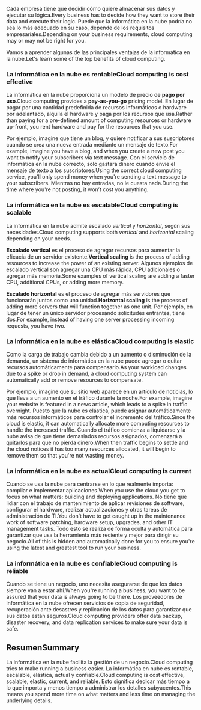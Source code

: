 <span data-ttu-id="7a6a9-101">Cada empresa tiene que decidir cómo quiere almacenar sus datos y ejecutar su lógica.</span><span class="sxs-lookup"><span data-stu-id="7a6a9-101">Every business has to decide how they want to store their data and execute their logic.</span></span> <span data-ttu-id="7a6a9-102">Puede que la informática en la nube podría no sea lo más adecuado en su caso, depende de los requisitos empresariales.</span><span class="sxs-lookup"><span data-stu-id="7a6a9-102">Depending on your business requirements, cloud computing may or may not be right for you.</span></span>

<span data-ttu-id="7a6a9-103">Vamos a aprender algunas de las principales ventajas de la informática en la nube.</span><span class="sxs-lookup"><span data-stu-id="7a6a9-103">Let's learn some of the top benefits of cloud computing.</span></span>

### <a name="cloud-computing-is-cost-effective"></a><span data-ttu-id="7a6a9-104">La informática en la nube es rentable</span><span class="sxs-lookup"><span data-stu-id="7a6a9-104">Cloud computing is cost effective</span></span>

<span data-ttu-id="7a6a9-105">La informática en la nube proporciona un modelo de precio de **pago por uso**.</span><span class="sxs-lookup"><span data-stu-id="7a6a9-105">Cloud computing provides a **pay-as-you-go** pricing model.</span></span> <span data-ttu-id="7a6a9-106">En lugar de pagar por una cantidad predefinida de recursos informáticos o hardware por adelantado, alquila el hardware y paga por los recursos que usa.</span><span class="sxs-lookup"><span data-stu-id="7a6a9-106">Rather than paying for a pre-defined amount of computing resources or hardware up-front, you rent hardware and pay for the resources that you use.</span></span>

<span data-ttu-id="7a6a9-107">Por ejemplo, imagine que tiene un blog, y quiere notificar a sus suscriptores cuando se crea una nueva entrada mediante un mensaje de texto.</span><span class="sxs-lookup"><span data-stu-id="7a6a9-107">For example, imagine you have a blog, and when you create a new post you want to notify your subscribers via text message.</span></span> <span data-ttu-id="7a6a9-108">Con el servicio de informática en la nube correcto, solo gastará dinero cuando envíe el mensaje de texto a los suscriptores.</span><span class="sxs-lookup"><span data-stu-id="7a6a9-108">Using the correct cloud computing service, you'll only spend money when you're sending a text message to your subscribers.</span></span> <span data-ttu-id="7a6a9-109">Mientras no hay entradas, no le cuesta nada.</span><span class="sxs-lookup"><span data-stu-id="7a6a9-109">During the time where you're not posting, it won’t cost you anything.</span></span>

### <a name="cloud-computing-is-scalable"></a><span data-ttu-id="7a6a9-110">La informática en la nube es escalable</span><span class="sxs-lookup"><span data-stu-id="7a6a9-110">Cloud computing is scalable</span></span>

<span data-ttu-id="7a6a9-111">La informática en la nube admite escalado _vertical_ y _horizontal_, según sus necesidades.</span><span class="sxs-lookup"><span data-stu-id="7a6a9-111">Cloud computing supports both _vertical_ and _horizontal_ scaling depending on your needs.</span></span>

<span data-ttu-id="7a6a9-112">**Escalado vertical** es el proceso de agregar recursos para aumentar la eficacia de un servidor existente.</span><span class="sxs-lookup"><span data-stu-id="7a6a9-112">**Vertical scaling** is the process of adding resources to increase the power of an existing server.</span></span> <span data-ttu-id="7a6a9-113">Algunos ejemplos de escalado vertical son agregar una CPU más rápida, CPU adicionales o agregar más memoria.</span><span class="sxs-lookup"><span data-stu-id="7a6a9-113">Some examples of vertical scaling are adding a faster CPU, additional CPUs, or adding more memory.</span></span>

<span data-ttu-id="7a6a9-114">**Escalado horizontal** es el proceso de agregar más servidores que funcionarán juntos como una unidad.</span><span class="sxs-lookup"><span data-stu-id="7a6a9-114">**Horizontal scaling** is the process of adding more servers that will function together as one unit.</span></span> <span data-ttu-id="7a6a9-115">Por ejemplo, en lugar de tener un único servidor procesando solicitudes entrantes, tiene dos.</span><span class="sxs-lookup"><span data-stu-id="7a6a9-115">For example, instead of having one server processing incoming requests, you have two.</span></span>

### <a name="cloud-computing-is-elastic"></a><span data-ttu-id="7a6a9-116">La informática en la nube es elástica</span><span class="sxs-lookup"><span data-stu-id="7a6a9-116">Cloud computing is elastic</span></span>

<span data-ttu-id="7a6a9-117">Como la carga de trabajo cambia debido a un aumento o disminución de la demanda, un sistema de informática en la nube puede agregar o quitar recursos automáticamente para compensarlo.</span><span class="sxs-lookup"><span data-stu-id="7a6a9-117">As your workload changes due to a spike or drop in demand, a cloud computing system can automatically add or remove resources to compensate.</span></span>

<span data-ttu-id="7a6a9-118">Por ejemplo, imagine que su sitio web aparece en un artículo de noticias, lo que lleva a un aumento en el tráfico durante la noche.</span><span class="sxs-lookup"><span data-stu-id="7a6a9-118">For example, imagine your website is featured in a news article, which leads to a spike in traffic overnight.</span></span> <span data-ttu-id="7a6a9-119">Puesto que la nube es elástica, puede asignar automáticamente más recursos informáticos para controlar el incremento del tráfico.</span><span class="sxs-lookup"><span data-stu-id="7a6a9-119">Since the cloud is elastic, it can automatically allocate more computing resources to handle the increased traffic.</span></span> <span data-ttu-id="7a6a9-120">Cuando el tráfico comienza a liquidarse y la nube avisa de que tiene demasiados recursos asignados, comenzará a quitarlos para que no pierda dinero.</span><span class="sxs-lookup"><span data-stu-id="7a6a9-120">When then traffic begins to settle and the cloud notices it has too many resources allocated, it will begin to remove them so that you're not wasting money.</span></span>

### <a name="cloud-computing-is-current"></a><span data-ttu-id="7a6a9-121">La informática en la nube es actual</span><span class="sxs-lookup"><span data-stu-id="7a6a9-121">Cloud computing is current</span></span>

<span data-ttu-id="7a6a9-122">Cuando se usa la nube para centrarse en lo que realmente importa: compilar e implementar aplicaciones.</span><span class="sxs-lookup"><span data-stu-id="7a6a9-122">When you use the cloud you get to focus on what matters: building and deploying applications.</span></span> <span data-ttu-id="7a6a9-123">No tiene que lidiar con el trabajo de mantenimiento de aplicar revisiones de software, configurar el hardware, realizar actualizaciones y otras tareas de administración de TI.</span><span class="sxs-lookup"><span data-stu-id="7a6a9-123">You don't have to get caught up in the maintenance work of software patching, hardware setup, upgrades, and other IT management tasks.</span></span> <span data-ttu-id="7a6a9-124">Todo esto se realiza de forma oculta y automática para garantizar que usa la herramienta más reciente y mejor para dirigir su negocio.</span><span class="sxs-lookup"><span data-stu-id="7a6a9-124">All of this is hidden and automatically done for you to ensure you're using the latest and greatest tool to run your business.</span></span>

### <a name="cloud-computing-is-reliable"></a><span data-ttu-id="7a6a9-125">La informática en la nube es confiable</span><span class="sxs-lookup"><span data-stu-id="7a6a9-125">Cloud computing is reliable</span></span>

<span data-ttu-id="7a6a9-126">Cuando se tiene un negocio, uno necesita asegurarse de que los datos siempre van a estar ahí.</span><span class="sxs-lookup"><span data-stu-id="7a6a9-126">When you're running a business, you want to be assured that your data is always going to be there.</span></span> <span data-ttu-id="7a6a9-127">Los proveedores de informática en la nube ofrecen servicios de copia de seguridad, recuperación ante desastres y replicación de los datos para garantizar que sus datos están seguros.</span><span class="sxs-lookup"><span data-stu-id="7a6a9-127">Cloud computing providers offer data backup, disaster recovery, and data replication services to make sure your data is safe.</span></span>

## <a name="summary"></a><span data-ttu-id="7a6a9-128">Resumen</span><span class="sxs-lookup"><span data-stu-id="7a6a9-128">Summary</span></span>

<span data-ttu-id="7a6a9-129">La informática en la nube facilita la gestión de un negocio.</span><span class="sxs-lookup"><span data-stu-id="7a6a9-129">Cloud computing tries to make running a business easier.</span></span> <span data-ttu-id="7a6a9-130">La informática en nube es rentable, escalable, elástica, actual y confiable.</span><span class="sxs-lookup"><span data-stu-id="7a6a9-130">Cloud computing is cost effective, scalable, elastic, current, and reliable.</span></span> <span data-ttu-id="7a6a9-131">Esto significa dedicar más tiempo a lo que importa y menos tiempo a administrar los detalles subyacentes.</span><span class="sxs-lookup"><span data-stu-id="7a6a9-131">This means you spend more time on what matters and less time on managing the underlying details.</span></span>



